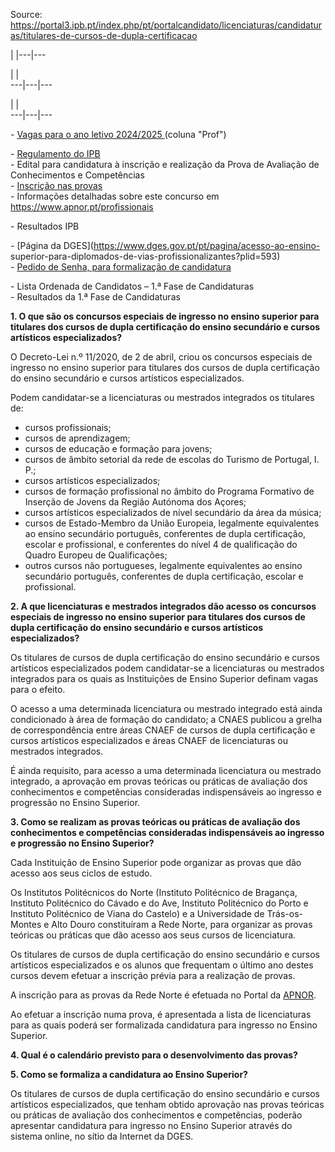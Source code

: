 Source: https://portal3.ipb.pt/index.php/pt/portalcandidato/licenciaturas/candidaturas/titulares-de-cursos-de-dupla-certificacao

| |---|---  
  
| |   
---|---|---  
  
| |   
---|---|---  
  
  

\- [Vagas para o ano letivo 2024/2025
](/uploads/sa/SA/2024_2025/2425VagasIPBVLicCNA.pdf)(coluna "Prof")

  
\- [Regulamento do IPB](/uploads/regulamento-vias-profissionalizantes.pdf)  
\- Edital para candidatura à inscrição e realização da Prova de Avaliação de
Conhecimentos e Competências  
\- [Inscrição nas provas](https://www.apnor.pt/bo/ui/#/login)  
\- Informações detalhadas sobre este concurso em
<https://www.apnor.pt/profissionais>

\- Resultados IPB

  
\- [Página da DGES](https://www.dges.gov.pt/pt/pagina/acesso-ao-ensino-
superior-para-diplomados-de-vias-profissionalizantes?plid=593)  
\- [Pedido de Senha, para formalização de
candidatura](https://www.dges.gov.pt/online/SenhaAcesso/Pedir.aspx)

\- Lista Ordenada de Candidatos – 1.ª Fase de Candidaturas  
\- Resultados da 1.ª Fase de Candidaturas

**1\. O que são os concursos especiais de ingresso no ensino superior para
titulares dos cursos de dupla certificação do ensino secundário e cursos
artísticos especializados?**

O Decreto-Lei n.º 11/2020, de 2 de abril, criou os concursos especiais de
ingresso no ensino superior para titulares dos cursos de dupla certificação do
ensino secundário e cursos artísticos especializados.

Podem candidatar-se a licenciaturas ou mestrados integrados os titulares de:

  * cursos profissionais;
  * cursos de aprendizagem;
  * cursos de educação e formação para jovens;
  * cursos de âmbito setorial da rede de escolas do Turismo de Portugal, I. P.;
  * cursos artísticos especializados;
  * cursos de formação profissional no âmbito do Programa Formativo de Inserção de Jovens da Região Autónoma dos Açores;
  * cursos artísticos especializados de nível secundário da área da música;
  * cursos de Estado-Membro da União Europeia, legalmente equivalentes ao ensino secundário português, conferentes de dupla certificação, escolar e profissional, e conferentes do nível 4 de qualificação do Quadro Europeu de Qualificações;
  * outros cursos não portugueses, legalmente equivalentes ao ensino secundário português, conferentes de dupla certificação, escolar e profissional.

**2\. A que licenciaturas e mestrados integrados dão acesso os concursos
especiais de ingresso no ensino superior para titulares dos cursos de dupla
certificação do ensino secundário e cursos artísticos especializados?**

Os titulares de cursos de dupla certificação do ensino secundário e cursos
artísticos especializados podem candidatar-se a licenciaturas ou mestrados
integrados para os quais as Instituições de Ensino Superior definam vagas para
o efeito.

O acesso a uma determinada licenciatura ou mestrado integrado está ainda
condicionado à área de formação do candidato; a CNAES publicou a grelha de
correspondência entre áreas CNAEF de cursos de dupla certificação e cursos
artísticos especializados e áreas CNAEF de licenciaturas ou mestrados
integrados.

É ainda requisito, para acesso a uma determinada licenciatura ou mestrado
integrado, a aprovação em provas teóricas ou práticas de avaliação dos
conhecimentos e competências consideradas indispensáveis ao ingresso e
progressão no Ensino Superior.

**3\. Como se realizam as provas teóricas ou práticas de avaliação dos
conhecimentos e competências consideradas indispensáveis ao ingresso e
progressão no Ensino Superior?**

Cada Instituição de Ensino Superior pode organizar as provas que dão acesso
aos seus ciclos de estudo.

Os Institutos Politécnicos do Norte (Instituto Politécnico de Bragança,
Instituto Politécnico do Cávado e do Ave, Instituto Politécnico do Porto e
Instituto Politécnico de Viana do Castelo) e a Universidade de Trás-os-Montes
e Alto Douro constituíram a Rede Norte, para organizar as provas teóricas ou
práticas que dão acesso aos seus cursos de licenciatura.

Os titulares de cursos de dupla certificação do ensino secundário e cursos
artísticos especializados e os alunos que frequentam o último ano destes
cursos devem efetuar a inscrição prévia para a realização de provas.

A inscrição para as provas da Rede Norte é efetuada no Portal da
[APNOR](https://www.apnor.pt/bo/ui/).

Ao efetuar a inscrição numa prova, é apresentada a lista de licenciaturas para
as quais poderá ser formalizada candidatura para ingresso no Ensino Superior.

**4\. Qual é o calendário previsto para o desenvolvimento das provas?**

  

**5\. Como se formaliza a candidatura ao Ensino Superior?**

Os titulares de cursos de dupla certificação do ensino secundário e cursos
artísticos especializados, que tenham obtido aprovação nas provas teóricas ou
práticas de avaliação dos conhecimentos e competências, poderão apresentar
candidatura para ingresso no Ensino Superior através do sistema online, no
sítio da Internet da DGES.  
  

